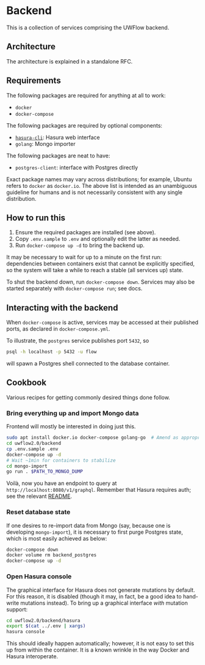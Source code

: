 # Backend

This is a collection of services comprising the UWFlow backend.

## Architecture

The architecture is explained in a standalone RFC.

## Requirements

The following packages are required for anything at all to work:

- `docker`
- `docker-compose`

The following packages are required by optional components:

- [`hasura-cli`](https://docs.hasura.io/1.0/graphql/manual/hasura-cli/install-hasura-cli.html#install): Hasura web interface
- `golang`: Mongo importer

The following packages are neat to have:

- `postgres-client`: interface with Postgres directly

Exact package names may vary across distributions;
for example, Ubuntu refers to `docker` as `docker.io`.
The above list is intended as an unambiguous guideline for humans
and is not necessarily consistent with any single distribution.

## How to run this

1. Ensure the required packages are installed (see above).
2. Copy `.env.sample` to `.env` and optionally edit the latter as needed.
3. Run `docker-compose up -d` to bring the backend up.

It may be necessary to wait for up to a minute on the first run:
dependencies between containers exist that cannot be explicitly specified,
so the system will take a while to reach a stable (all services up) state.

To shut the backend down, run `docker-compose down`.
Services may also be started separately with `docker-compose run`; see docs.

## Interacting with the backend

When `docker-compose` is active, services may be accessed
at their published ports, as declared in `docker-compose.yml`.

To illustrate, the `postgres` service publishes port `5432`, so
```sh
psql -h localhost -p 5432 -u flow
```
will spawn a Postgres shell connected to the database container.

## Cookbook

Various recipes for getting commonly desired things done follow.

### Bring everything up and import Mongo data

Frontend will mostly be interested in doing just this.
```sh
sudo apt install docker.io docker-compose golang-go  # Amend as appropriate
cd uwflow2.0/backend
cp .env.sample .env
docker-compose up -d
# Wait ~1min for containers to stabilize
cd mongo-import
go run . $PATH_TO_MONGO_DUMP
```
Voilà, now you have an endpoint to query at `http://localhost:8080/v1/graphql`.
Remember that Hasura requires auth; see the relevant [README](hasura/README.md).

### Reset database state

If one desires to re-import data from Mongo (say, because one is developing `mongo-import`),
it is necessary to first purge Postgres state, which is most easily achieved as below:

```sh
docker-compose down
docker volume rm backend_postgres
docker-compose up -d
```

### Open Hasura console

The graphical interface for Hasura does not generate mutations by default.
For this reason, it is disabled
(though it may, in fact, be a good idea to hand-write mutations instead).
To bring up a graphical interface _with_ mutation support:
```sh
cd uwflow2.0/backend/hasura
export $(cat ../.env | xargs)
hasura console
```
This should ideally happen automatically;
however, it is not easy to set this up from within the container.
It is a known wrinkle in the way Docker and Hasura interoperate.
